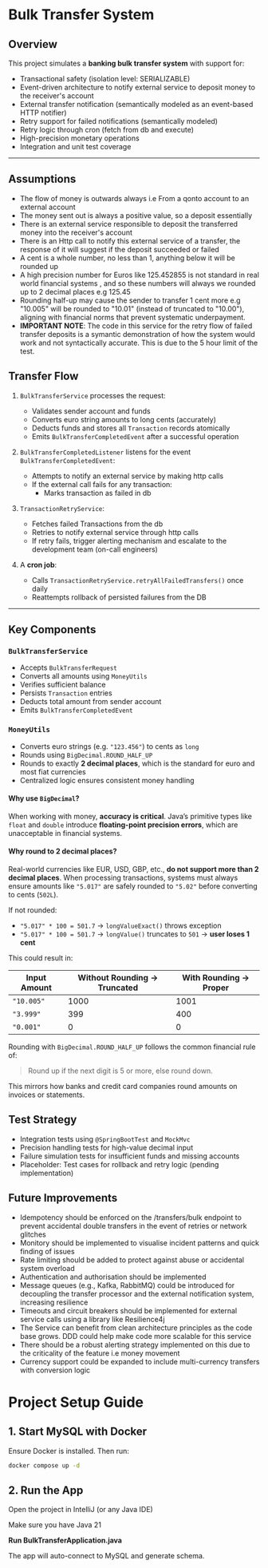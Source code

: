 # Bulk Transfer System

## Overview

This project simulates a **banking bulk transfer system** with support for:

- Transactional safety (isolation level: SERIALIZABLE)
- Event-driven architecture to notify external service to deposit money to the receiver's account
- External transfer notification (semantically modeled as an event-based HTTP notifier)
- Retry support for failed notifications (semantically modeled)
- Retry logic through cron (fetch from db and execute)
- High-precision monetary operations 
- Integration and unit test coverage

---

## Assumptions

- The flow of money is outwards always i.e From a qonto account to an external account 
- The money sent out is always a positive value, so a deposit essentially
- There is an external service responsible to deposit the transferred money into the receiver's account
- There is an Http call to notify this external service of a transfer, the response of it will suggest if the deposit succeeded or failed
- A cent is a whole number, no less than 1, anything below it will be rounded up
- A high precision number for Euros like 125.452855 is not standard in real world financial systems , and so these numbers will always we rounded up to 2 decimal places e.g 125.45
- Rounding half-up may cause the sender to transfer 1 cent more e.g "10.005" will be rounded to "10.01" (instead of truncated to "10.00"), aligning with financial norms that prevent systematic underpayment.
- **IMPORTANT NOTE**: The code in this service for the retry flow of failed transfer deposits is a symantic demonstration of how the system would work and not syntactically accurate. This is due to the 5 hour limit of the test.

## Transfer Flow

1. `BulkTransferService` processes the request:
    - Validates sender account and funds
    - Converts euro string amounts to long cents (accurately)
    - Deducts funds and stores all `Transaction` records atomically
    - Emits `BulkTransferCompletedEvent` after a successful operation

2. `BulkTransferCompletedListener` listens for the event `BulkTransferCompletedEvent`:
    - Attempts to notify an external service by making http calls
    - If the external call fails for any transaction:
        - Marks transaction as failed in db

3. `TransactionRetryService`:
    - Fetches failed Transactions from the db
    - Retries to notify external service through http calls
    - If retry fails, trigger alerting mechanism and escalate to the development team (on-call engineers)

4. A **cron job**:
    - Calls `TransactionRetryService.retryAllFailedTransfers()` once daily
    - Reattempts rollback of persisted failures from the DB

---

## Key Components

### `BulkTransferService`
- Accepts `BulkTransferRequest`
- Converts all amounts using `MoneyUtils`
- Verifies sufficient balance
- Persists `Transaction` entries
- Deducts total amount from sender account
- Emits `BulkTransferCompletedEvent`

### `MoneyUtils`
- Converts euro strings (e.g. `"123.456"`) to cents as `long`
- Rounds using `BigDecimal.ROUND_HALF_UP`
- Rounds to exactly **2 decimal places**, which is the standard for euro and most fiat currencies
- Centralized logic ensures consistent money handling

#### Why use `BigDecimal`?

When working with money, **accuracy is critical**. Java’s primitive types like `float` and `double` introduce **floating-point precision errors**, which are unacceptable in financial systems.


#### Why round to 2 decimal places?

Real-world currencies like EUR, USD, GBP, etc., **do not support more than 2 decimal places**. When processing transactions, systems must always ensure amounts like `"5.017"` are safely rounded to `"5.02"` before converting to cents (`502L`).

If not rounded:

- `"5.017" * 100 = 501.7` → `longValueExact()` throws exception
- `"5.017" * 100 = 501.7` → `longValue()` truncates to `501` → **user loses 1 cent**

This could result in:

| Input Amount | Without Rounding → Truncated | With Rounding → Proper |
|--------------|------------------------------|-------------------------|
| `"10.005"`   | 1000                         | 1001                   |
| `"3.999"`    | 399                          | 400                    |
| `"0.001"`    | 0                            | 0                      |

Rounding with `BigDecimal.ROUND_HALF_UP` follows the common financial rule of:

> Round up if the next digit is 5 or more, else round down.

This mirrors how banks and credit card companies round amounts on invoices or statements.

## Test Strategy

- Integration tests using `@SpringBootTest` and `MockMvc`
- Precision handling tests for high-value decimal input
- Failure simulation tests for insufficient funds and missing accounts
- Placeholder: Test cases for rollback and retry logic (pending implementation)

## Future Improvements 
- Idempotency should be enforced on the /transfers/bulk endpoint to prevent accidental double transfers in the event of retries or network glitches
- Monitory should be implemented to visualise incident patterns and quick finding of issues
- Rate limiting should be added to protect against abuse or accidental system overload
- Authentication and authorisation should be implemented
- Message queues (e.g., Kafka, RabbitMQ) could be introduced for decoupling the transfer processor and the external notification system, increasing resilience
- Timeouts and circuit breakers should be implemented for external service calls using a library like Resilience4j
- The Service can benefit from clean architecture principles as the code base grows. DDD could help make code more scalable for this service
- There should be a robust alerting strategy implemented on this due to the criticality of the feature i.e money movement
- Currency support could be expanded to include multi-currency transfers with conversion logic

# Project Setup Guide

## 1. Start MySQL with Docker

Ensure Docker is installed. Then run:

```bash
docker compose up -d
```

## 2. Run the App

Open the project in IntelliJ (or any Java IDE)

Make sure you have Java 21

**Run BulkTransferApplication.java**

The app will auto-connect to MySQL and generate schema.